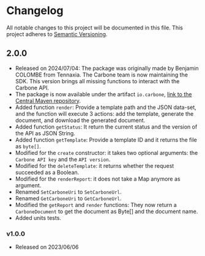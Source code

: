 # Changelog

All notable changes to this project will be documented in this file. This project adheres to [Semantic Versioning](https://semver.org/spec/v2.0.0.html).

## 2.0.0
- Released on 2024/07/04: The package was originally made by Benjamin COLOMBE from Tennaxia. The Carbone team is now maintaining the SDK. This version brings all missing functions to interact with the Carbone API.
- The package is now available under the artifact `io.carbone`, [link to the Central Maven repository](https://central.sonatype.com/artifact/io.carbone/carbone-sdk).
- Added function `render`: Provide a template path and the JSON data-set, and the function will execute 3 actions: add the template, generate the document, and download the generated document.
- Added function `getStatus`: It return the current status and the version of the API as JSON String.
- Added function `getTemplate`: Provide a template ID and it returns the file as `byte[]`.
- Modified for the `create` constructor: it takes two optional arguments: the `Carbone API key` and the `API version`.
- Modified for the `deleteTemplate`: it returns whether the request succeeded as a Boolean.
- Modified for the `renderReport`: it does not take a Map anymore as argument.
- Renamed `SetCarboneUri` to `SetCarboneUrl`. 
- Renamed `GetCarboneUri` to `GetCarboneUrl`. 
- Modified the `getReport` and `render` functions: They now return a `CarboneDocument` to get the document as Byte[] and the document name.
- Added units tests.

### v1.0.0
- Released on 2023/06/06